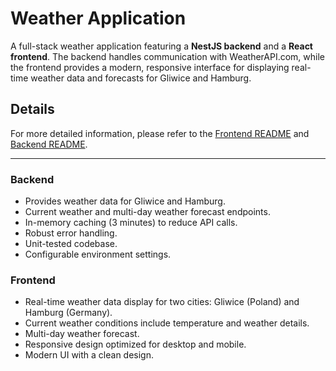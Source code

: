 # Weather Application

A full-stack weather application featuring a **NestJS backend** and a **React frontend**. The backend handles communication with WeatherAPI.com, while the frontend provides a modern, responsive interface for displaying real-time weather data and forecasts for Gliwice and Hamburg.

## Details

For more detailed information, please refer to the [Frontend README](frontend/react-ts/README.md) and [Backend README](backend/README.md).

---

### Backend

- Provides weather data for Gliwice and Hamburg.
- Current weather and multi-day weather forecast endpoints.
- In-memory caching (3 minutes) to reduce API calls.
- Robust error handling.
- Unit-tested codebase.
- Configurable environment settings.

### Frontend

- Real-time weather data display for two cities: Gliwice (Poland) and Hamburg (Germany).
- Current weather conditions include temperature and weather details.
- Multi-day weather forecast.
- Responsive design optimized for desktop and mobile.
- Modern UI with a clean design.
